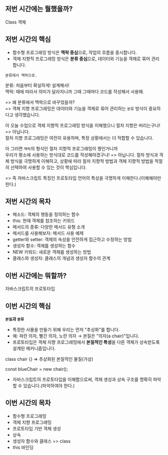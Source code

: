 ## 저번 시간에는 뭘했을까?

Class 객체

## 저번 시간의 핵심

- 함수형 프로그래밍 방식은 **맥락 중심**으로, 작업의 흐름을 중시합니다.
- 객체 지향적 프로그래밍 방식은 **분류 중심**으로, 데이터와 기능을 객체로 묶어 관리합니다.

`분류에서 맥락으로.`

분류: 처음부터 확실하게! 설계해서!  
맥락: 때에 따라서 의미가 달라지니까 그때 그때마다 코드를 작성해서 사용해.

=> 왜 분류에서 맥락으로 바꾸었을까?  
=> 객체 지향 프로그래밍은 데이터와 기능을 객체로 묶어 관리하는 `분류` 방식이 중요하다고 생각했습니다.

아 오늘 수업으로 객체 지향적 프로그래밍 방식을 이해했으니 절차 지향은 버리는구나! => 아닙니다.  
절차 지향 프로그래밍은 여전히 유용하며, 특정 상황에서는 더 적합할 수 있습니다.

아 그러면 `맥락`의 형식인 절차 지향적 프로그래밍이 짱인거니까  
우리가 평소에 사용하는 방식대로 코드를 작성해야겠구나! => 아닙니다.
절차 방식과 객체 방식을 극명하게 이해하고, 상황에 따라 절차 지향적 방법과 객체 지향적 방법을 적절히 선택하여 사용할 수 있는 것이 핵심입니다.

=> 즉 자바스크립트 특징인 프로토타입 언어의 특성을 극명하게 이해한다.(이해해야만 한다.)

## 저번 시간의 목차

- 메소드: 객체의 행동을 정의하는 함수
- this: 현재 객체를 참조하는 키워드
- 메서드의 종류: 다양한 메서드 유형 소개
- 메서드를 사용해보자: 메서드 사용 예제
- getter와 setter: 객체의 속성을 안전하게 접근하고 수정하는 방법
- 생성자 함수: 객체를 생성하는 함수
- NEW 키워드: 새로운 객체를 생성하는 방법
- 클래스와 생성자: 클래스의 개념과 생성자 함수의 관계

## 이번 시간에는 뭐할까?

자바스크립트의 프로토타입

## 이번 시간의 핵심

**`본질`과 `분류`**

- 특정한 사물을 만들기 위해 우리는 먼저 "추상화"를 합니다.
- 예: 파란 의자, 빨간 의자, 노란 의자 → 본질은 "의자(a chair)"입니다.
- 프로토타입은 객체 지향 프로그래밍에서 **본질적인 특성**을 다른 객체가 상속받도록 설계된 메커니즘입니다.

class chair {} => 추상화된 본질적인 물질(가상)

const blueChair = new chair();

- 자바스크립트의 프로토타입을 이해함으로써, 객체 생성과 상속 구조를 명확히 파악할 수 있습니다.(파악하여야 한다.)

## 이번 시간의 목차

- 함수형 프로그래밍
- 객체 지향 프로그래밍
- 프로토타입 기반 객체 생성
- 상속
- 생성자 함수와 클래스 => class
- this 바인딩